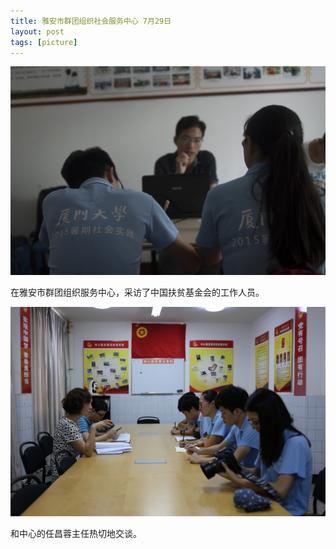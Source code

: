 ```yaml
---
title: 雅安市群团组织社会服务中心 7月29日
layout: post
tags: [picture] 
---
```


![](/images/IGP5897.jpg)

在雅安市群团组织服务中心，采访了中国扶贫基金会的工作人员。

![](/images/IMG6090.jpg)

和中心的任昌蓉主任热切地交谈。